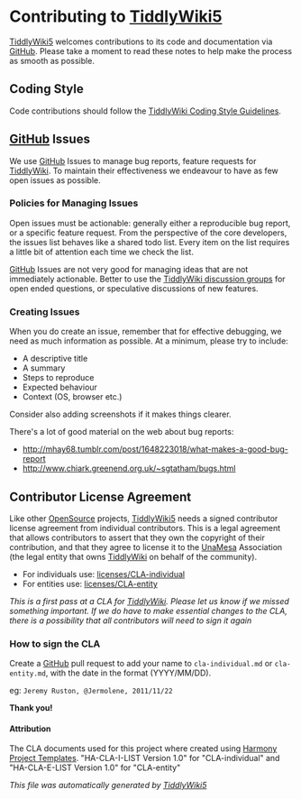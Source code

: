 <h1 class=''>Contributing to <a class='tw-tiddlylink tw-tiddlylink-resolves' href='http://tiddlywiki.com/static/TiddlyWiki5.html'>TiddlyWiki5</a></h1><p><a class='tw-tiddlylink tw-tiddlylink-resolves' href='http://tiddlywiki.com/static/TiddlyWiki5.html'>TiddlyWiki5</a> welcomes contributions to its code and documentation via <a class='tw-tiddlylink-external' href='https://github.com/Jermolene/TiddlyWiki5' target='_blank'>GitHub</a>. Please take a moment to read these notes to help make the process as smooth as possible.</p><h2 class=''>Coding Style</h2><p>Code contributions should follow the <a class='tw-tiddlylink tw-tiddlylink-resolves' href='http://tiddlywiki.com/static/TiddlyWiki%2520Coding%2520Style%2520Guidelines.html'>TiddlyWiki Coding Style Guidelines</a>.</p><h2 class=''><a class='tw-tiddlylink tw-tiddlylink-missing' href='http://tiddlywiki.com/static/GitHub.html'>GitHub</a> Issues</h2><p>We use <a class='tw-tiddlylink tw-tiddlylink-missing' href='http://tiddlywiki.com/static/GitHub.html'>GitHub</a> Issues to manage bug reports, feature requests for <a class='tw-tiddlylink tw-tiddlylink-resolves' href='http://tiddlywiki.com/static/TiddlyWiki.html'>TiddlyWiki</a>. To maintain their effectiveness we endeavour to have as few open issues as possible.</p><h3 class=''>Policies for Managing Issues</h3><p>Open issues must be actionable: generally either a reproducible bug report, or a specific feature request. From the perspective of the core developers, the issues list behaves like a shared todo list. Every item on the list requires a little bit of attention each time we check the list.</p><p><a class='tw-tiddlylink tw-tiddlylink-missing' href='http://tiddlywiki.com/static/GitHub.html'>GitHub</a> Issues are not very good for managing ideas that are not immediately actionable. Better to use the <a class='tw-tiddlylink tw-tiddlylink-resolves' href='http://tiddlywiki.com/static/Community.html'>TiddlyWiki discussion groups</a> for open ended questions, or speculative discussions of new features.</p><h3 class=''>Creating Issues</h3><p>When you do create an issue, remember that for effective debugging, we need as much information as possible. At a minimum, please try to include:</p><ul><li>A descriptive title</li><li>A summary</li><li>Steps to reproduce</li><li>Expected behaviour</li><li>Context (OS, browser etc.)</li></ul><p>Consider also adding screenshots if it makes things clearer.</p><p>There's a lot of good material on the web about bug reports:</p><ul><li><a class='tw-tiddlylink-external' href='http://mhay68.tumblr.com/post/1648223018/what-makes-a-good-bug-report' target='_blank'>http://mhay68.tumblr.com/post/1648223018/what-makes-a-good-bug-report</a></li><li><a class='tw-tiddlylink-external' href='http://www.chiark.greenend.org.uk/~sgtatham/bugs.html' target='_blank'>http://www.chiark.greenend.org.uk/~sgtatham/bugs.html</a></li></ul><h2 class=''>Contributor License Agreement</h2><p>Like other <a class='tw-tiddlylink tw-tiddlylink-resolves' href='http://tiddlywiki.com/static/OpenSource.html'>OpenSource</a> projects, <a class='tw-tiddlylink tw-tiddlylink-resolves' href='http://tiddlywiki.com/static/TiddlyWiki5.html'>TiddlyWiki5</a> needs a signed contributor license agreement from individual contributors. This is a legal agreement that allows contributors  to assert that they own the copyright of their contribution, and that they agree to license it to the <a class='tw-tiddlylink tw-tiddlylink-missing' href='http://tiddlywiki.com/static/UnaMesa.html'>UnaMesa</a> Association (the legal entity that owns <a class='tw-tiddlylink tw-tiddlylink-resolves' href='http://tiddlywiki.com/static/TiddlyWiki.html'>TiddlyWiki</a> on behalf of the community).</p><ul><li>For individuals use: <a class='tw-tiddlylink-external' href='https://github.com/Jermolene/TiddlyWiki5/tree/master/licenses/cla-individual.md' target='_blank'>licenses/CLA-individual</a></li><li>For entities use: <a class='tw-tiddlylink-external' href='https://github.com/Jermolene/TiddlyWiki5/tree/master/licenses/cla-entity.md' target='_blank'>licenses/CLA-entity</a></li></ul><p><em>This is a first pass at a CLA for <a class='tw-tiddlylink tw-tiddlylink-resolves' href='http://tiddlywiki.com/static/TiddlyWiki.html'>TiddlyWiki</a>. Please let us know if we missed something important. If we do have to make essential changes to the CLA, there is a possibility that all contributors will need to sign it again</em></p><h3 class=''>How to sign the CLA</h3><p>Create a <a class='tw-tiddlylink tw-tiddlylink-missing' href='http://tiddlywiki.com/static/GitHub.html'>GitHub</a> pull request to add your name to <code>cla-individual.md</code> or <code>cla-entity.md</code>, with the date in the format (YYYY/MM/DD).</p><p>eg: <code>Jeremy Ruston, @Jermolene, 2011/11/22</code></p><p><strong>Thank you!</strong></p><h4 class=''>Attribution</h4><p>The CLA documents used for this project where created using <a class='tw-tiddlylink-external' href='http://www.harmonyagreements.org' target='_blank'>Harmony Project Templates</a>. &quot;HA-CLA-I-LIST Version 1.0&quot; for &quot;CLA-individual&quot; and &quot;HA-CLA-E-LIST Version 1.0&quot; for &quot;CLA-entity&quot;
</p><p><em>This file was automatically generated by <a class='tw-tiddlylink tw-tiddlylink-resolves' href='http://tiddlywiki.com/static/TiddlyWiki5.html'>TiddlyWiki5</a></em>
</p>